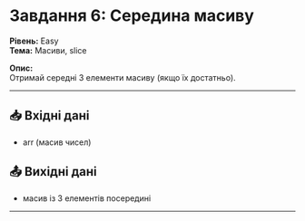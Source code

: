 # Завдання 6: Середина масиву
**Рівень:** Easy  
**Тема:** Масиви, slice  

**Опис:**  
Отримай середні 3 елементи масиву (якщо їх достатньо).  

---
## 📥 Вхідні дані
- arr (масив чисел)

## 📤 Вихідні дані
- масив із 3 елементів посередині

---